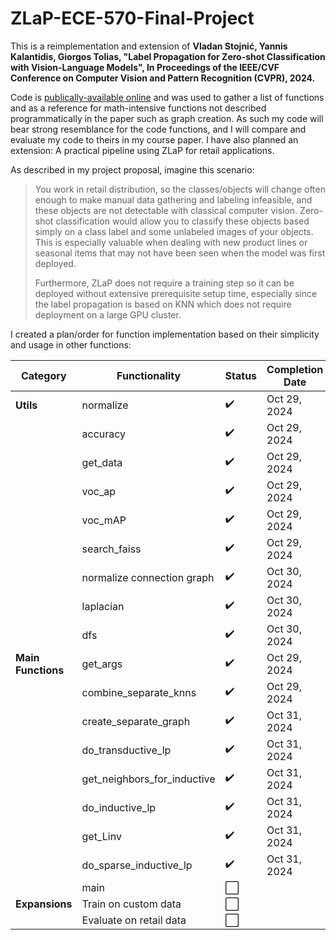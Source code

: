 # ZLaP-ECE-570-Final-Project

This is a reimplementation and extension of **Vladan Stojnić, Yannis Kalantidis, Giorgos Tolias, "Label Propagation for Zero-shot Classification with Vision-Language Models", In Proceedings of the IEEE/CVF Conference on Computer Vision and Pattern Recognition (CVPR), 2024.**

Code is [publically-available online](https://github.com/vladan-stojnic/ZLaP/tree/main) and was used to gather a list of functions and as a reference for math-intensive functions not described programmatically in the paper such as graph creation. As such my code will bear strong resemblance for the code functions, and I will compare and evaluate my code to theirs in my course paper. I have also planned an extension: A practical pipeline using ZLaP for retail applications. 

As described in my project proposal, imagine this scenario:

> You work in retail distribution, so the classes/objects will change often enough to make manual data gathering and labeling infeasible, and these objects are not detectable with classical computer vision. Zero-shot classification would allow you to classify these objects based simply on a class label and some unlabeled images of your objects. This is especially valuable when dealing with new product lines or seasonal items that may not have been seen when the model was first deployed.
>
> Furthermore, ZLaP does not require a training step so it can be deployed without extensive prerequisite setup time, especially since the label propagation is based on KNN which does not require deployment on a large GPU cluster.

I created a plan/order for function implementation based on their simplicity and usage in other functions:

| **Category**       | **Functionality**                | **Status** | **Completion Date**     |
|--------------------|----------------------------------|------------|-------------------------|
| **Utils**          | normalize                       | ✔️         | Oct 29, 2024            |
|                    | accuracy                        | ✔️         | Oct 29, 2024            |
|                    | get_data                        | ✔️         | Oct 29, 2024            |
|                    | voc_ap                          | ✔️         | Oct 29, 2024            |
|                    | voc_mAP                         | ✔️         | Oct 29, 2024            |
|                    | search_faiss                    | ✔️         | Oct 29, 2024            |
|                    | normalize connection graph      | ✔️         | Oct 30, 2024        |
|                    | laplacian                       | ✔️         | Oct 30, 2024         |
|                    | dfs                             | ✔️         | Oct 30, 2024         |
| **Main Functions** | get_args                        | ✔️         | Oct 29, 2024            |
|                    | combine_separate_knns           | ✔️         | Oct 29, 2024            |
|                    | create_separate_graph           | ✔️         | Oct 31, 2024               |
|                    | do_transductive_lp              | ✔️         | Oct 31, 2024               |
|                    | get_neighbors_for_inductive     | ✔️        | Oct 31, 2024           |
|                    | do_inductive_lp                 | ✔️         | Oct 31, 2024             |
|                    | get_Linv                        | ✔️         | Oct 31, 2024            |
|                    | do_sparse_inductive_lp          | ✔️         | Oct 31, 2024            |
|                    | main                            | ⬜         |                         |
| **Expansions**     | Train on custom data            | ⬜         |                         |
|                    | Evaluate on retail data         | ⬜         |                         |
